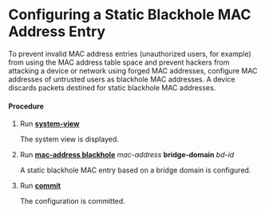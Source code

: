 Configuring a Static Blackhole MAC Address Entry
================================================

To prevent invalid MAC address entries (unauthorized users, for example) from using the MAC address table space and prevent hackers from attacking a device or network using forged MAC addresses, configure MAC addresses of untrusted users as blackhole MAC addresses. A device discards packets destined for static blackhole MAC addresses.

#### Procedure

1. Run [**system-view**](cmdqueryname=system-view)
   
   
   
   The system view is displayed.
2. Run [**mac-address blackhole**](cmdqueryname=mac-address+blackhole) *mac-address* **bridge-domain** *bd-id*
   
   
   
   A static blackhole MAC entry based on a bridge domain is configured.
3. Run [**commit**](cmdqueryname=commit)
   
   
   
   The configuration is committed.